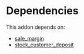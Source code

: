 # Dependencies

This addon depends on:

- [sale_margin](https://github.com/bringout/oca-ocb-sale/tree/d85ae419535f3bb204d666806d83849c7cf0b3b0/odoo-bringout-oca-ocb-sale_margin)
- [stock_customer_deposit](https://github.com/bringout/oca-workflow-process)
